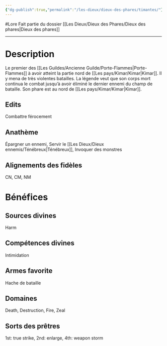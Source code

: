 ```yaml
---
{"dg-publish":true,"permalink":"/les-dieux/dieux-des-phares/timantes/"}
---
```


#Lore
Fait partie du dossier [[Les Dieux/Dieux des Phares/Dieux des phares\|Dieux des phares]]

-------

# Description
Le premier des [[Les Guildes/Ancienne Guilde/Porte-Flammes\|Porte-Flammes]] à avoir atteint la partie nord de [[Les pays/Kimar/Kimar\|Kimar]]. Il y mena de très violentes batailles. La légende veut que son corps mort continua le combat jusqu’à avoir éliminé le dernier ennemi du champ de bataille.
Son phare est au nord de [[Les pays/Kimar/Kimar\|Kimar]].
## Edits
Combattre férocement
## Anathème
Épargner un ennemi, Servir le [[Les Dieux/Dieux ennemis/Ténébreux\|Ténébreux]], Invoquer des monstres
## Alignements des fidèles
CN, CM, NM
# Bénéfices
## Sources divines
Harm
## Compétences divines
Intimidation
## Armes favorite
Hache de bataille
## Domaines
Death, Destruction, Fire, Zeal
## Sorts des prêtres
1st: true strike, 2nd: enlarge, 4th: weapon storm